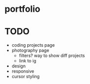 # portfolio

# TODO
- coding projects page
- photography page
    - filters? way to show diff projects
    - link to ig
- design
- responsive
- cursor styling